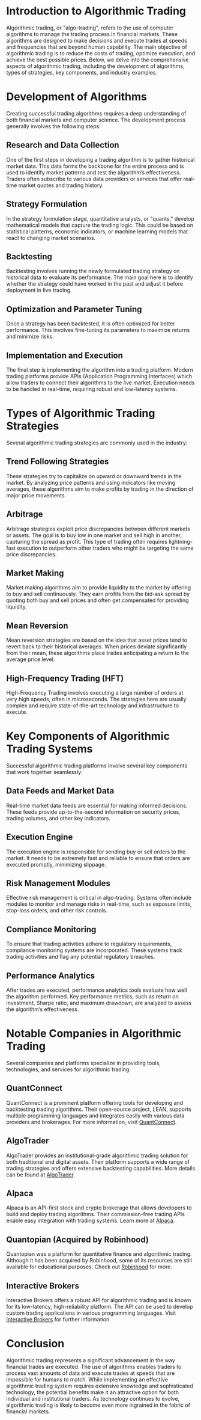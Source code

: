 # Introduction to Algorithmic Trading

Algorithmic trading, or "algo-trading", refers to the use of computer algorithms to manage the trading process in financial markets. These algorithms are designed to make decisions and execute trades at speeds and frequencies that are beyond human capability. The main objective of algorithmic trading is to reduce the costs of trading, optimize execution, and achieve the best possible prices. Below, we delve into the comprehensive aspects of algorithmic trading, including the development of algorithms, types of strategies, key components, and industry examples.

# Development of Algorithms

Creating successful trading algorithms requires a deep understanding of both financial markets and computer science. The development process generally involves the following steps:

## Research and Data Collection
One of the first steps in developing a trading algorithm is to gather historical market data. This data forms the backbone for the entire process and is used to identify market patterns and test the algorithm’s effectiveness. Traders often subscribe to various data providers or services that offer real-time market quotes and trading history.

## Strategy Formulation
In the strategy formulation stage, quantitative analysts, or "quants," develop mathematical models that capture the trading logic. This could be based on statistical patterns, economic indicators, or machine learning models that react to changing market scenarios.

## Backtesting
Backtesting involves running the newly formulated trading strategy on historical data to evaluate its performance. The main goal here is to identify whether the strategy could have worked in the past and adjust it before deployment in live trading.

## Optimization and Parameter Tuning
Once a strategy has been backtested, it is often optimized for better performance. This involves fine-tuning its parameters to maximize returns and minimize risks.

## Implementation and Execution
The final step is implementing the algorithm into a trading platform. Modern trading platforms provide APIs (Application Programming Interfaces) which allow traders to connect their algorithms to the live market. Execution needs to be handled in real-time, requiring robust and low-latency systems.

# Types of Algorithmic Trading Strategies

Several algorithmic trading strategies are commonly used in the industry:

## Trend Following Strategies
These strategies try to capitalize on upward or downward trends in the market. By analyzing price patterns and using indicators like moving averages, these algorithms aim to make profits by trading in the direction of major price movements.

## Arbitrage
Arbitrage strategies exploit price discrepancies between different markets or assets. The goal is to buy low in one market and sell high in another, capturing the spread as profit. This type of trading often requires lightning-fast execution to outperform other traders who might be targeting the same price discrepancies.

## Market Making
Market making algorithms aim to provide liquidity to the market by offering to buy and sell continuously. They earn profits from the bid-ask spread by quoting both buy and sell prices and often get compensated for providing liquidity.

## Mean Reversion
Mean reversion strategies are based on the idea that asset prices tend to revert back to their historical averages. When prices deviate significantly from their mean, these algorithms place trades anticipating a return to the average price level.

## High-Frequency Trading (HFT)
High-Frequency Trading involves executing a large number of orders at very high speeds, often in microseconds. The strategies here are usually complex and require state-of-the-art technology and infrastructure to execute.

# Key Components of Algorithmic Trading Systems

Successful algorithmic trading platforms involve several key components that work together seamlessly:

## Data Feeds and Market Data
Real-time market data feeds are essential for making informed decisions. These feeds provide up-to-the-second information on security prices, trading volumes, and other key indicators.

## Execution Engine
The execution engine is responsible for sending buy or sell orders to the market. It needs to be extremely fast and reliable to ensure that orders are executed promptly, minimizing slippage.

## Risk Management Modules
Effective risk management is critical in algo-trading. Systems often include modules to monitor and manage risks in real-time, such as exposure limits, stop-loss orders, and other risk controls.

## Compliance Monitoring
To ensure that trading activities adhere to regulatory requirements, compliance monitoring systems are incorporated. These systems track trading activities and flag any potential regulatory breaches.

## Performance Analytics
After trades are executed, performance analytics tools evaluate how well the algorithm performed. Key performance metrics, such as return on investment, Sharpe ratio, and maximum drawdown, are analyzed to assess the algorithm’s effectiveness.

# Notable Companies in Algorithmic Trading

Several companies and platforms specialize in providing tools, technologies, and services for algorithmic trading:

## QuantConnect
QuantConnect is a prominent platform offering tools for developing and backtesting trading algorithms. Their open-source project, LEAN, supports multiple programming languages and integrates easily with various data providers and brokerages. For more information, visit [QuantConnect](https://www.quantconnect.com/).

## AlgoTrader
AlgoTrader provides an institutional-grade algorithmic trading solution for both traditional and digital assets. Their platform supports a wide range of trading strategies and offers extensive backtesting capabilities. More details can be found at [AlgoTrader](https://www.algotrader.com/).

## Alpaca
Alpaca is an API-first stock and crypto brokerage that allows developers to build and deploy trading algorithms. Their commission-free trading APIs enable easy integration with trading systems. Learn more at [Alpaca](https://alpaca.markets/).

## Quantopian (Acquired by Robinhood)
Quantopian was a platform for quantitative finance and algorithmic trading. Although it has been acquired by Robinhood, some of its resources are still available for educational purposes. Check out [Robinhood](https://robinhood.com/) for more.

## Interactive Brokers
Interactive Brokers offers a robust API for algorithmic trading and is known for its low-latency, high-reliability platform. The API can be used to develop custom trading applications in various programming languages. Visit [Interactive Brokers](https://www.interactivebrokers.com/) for further information.

# Conclusion

Algorithmic trading represents a significant advancement in the way financial trades are executed. The use of algorithms enables traders to process vast amounts of data and execute trades at speeds that are impossible for humans to match. While implementing an effective algorithmic trading system requires extensive knowledge and sophisticated technology, the potential benefits make it an attractive option for both individual and institutional traders. As technology continues to evolve, algorithmic trading is likely to become even more ingrained in the fabric of financial markets.